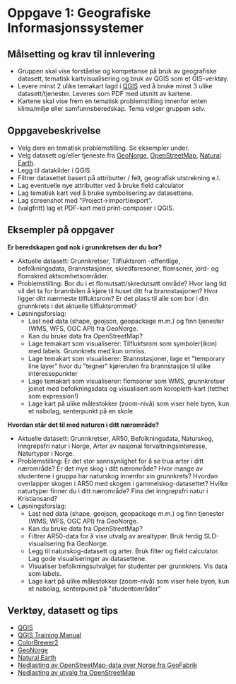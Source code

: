 # Oppgave 1: Geografiske Informasjonssystemer

## **Målsetting og krav til innlevering**
* Gruppen skal vise forståelse og kompetanse på bruk av geografiske datasett, tematisk kartvisualisering og bruk av QGIS som et GIS-verktøy.
* Levere minst 2 ulike temakart lagd i [QGIS](https://qgis.org) ved å bruke minst 3 ulike datasett/tjenester. Leveres som PDF med utsnitt av kartene. 
* Kartene skal vise frem en tematisk problemstilling innenfor enten klima/miljø eller samfunnsberedskap. Tema velger gruppen selv.

## **Oppgavebeskrivelse**
* Velg dere en tematisk problemstilling. Se eksempler under.
* Velg datasett og/eller tjeneste fra [GeoNorge](https://www.geonorge.no), [OpenStreetMap](https://www.openstreetmap.org), [Natural Earth](https://www.naturalearthdata.com).
* Legg til datakilder i QGIS.
* Filtrer datasettet basert på attributter / felt, geografisk utstrekning e.l.
* Lag eventuelle nye attributter ved å bruke field calculator
* Lag tematisk kart ved å bruke symbolisering av datasettene.
* Lag screenshot med "Project->import/export".
* (valgfritt) lag et PDF-kart med print-composer i QGIS.

## **Eksempler på oppgaver**
**Er beredskapen god nok i grunnkretsen der du bor?**
* Aktuelle datasett: Grunnkretser, Tilfluktsrom -offentlige, befolkningsdata, Brannstasjoner, skredfaresoner, flomsoner, jord- og flomskred aktsomhetsområder.
* Problemstilling: Bor du i et flomutsatt/skredutsatt område? Hvor lang tid vil det ta for brannbilen å kjøre til huset ditt fra brannstasjonen? 
Hvor ligger ditt nærmeste tilfluktsrom? Er det plass til alle som bor i din grunnkrets i det aktuelle tilfluktsrommet?
* Løsningsforslag: 
    * Last ned data (shape, geojson, geopackage m.m.) og finn tjenester (WMS, WFS, OGC API) fra GeoNorge. 
    * Kan du bruke data fra OpenStreetMap?
    * Lage temakart som visualiserer: Tilfluktsrom som symboler(ikon) med labels. Grunnkrets med kun omriss. 
    * Lage temakart som visualiserer: Brannstasjoner, lage et "temporary line layer" hvor du "tegner" kjøreruten fra brannstasjon til ulike interessepunkter
    * Lage temakart som visualiserer: flomsoner som WMS, grunnkretser joinet med befolkningsdata og visualisert som koropleth-kart (tetthet som expression!)
    * Lage kart på ulike målestokker (zoom-nivå) som viser hele byen, kun et nabolag, senterpunkt på en skole

**Hvordan står det til med naturen i ditt nærområde?**
* Aktuelle datasett: Grunnkretser, AR50, Befolkningsdata, Naturskog, Inngrepsfri natur i Norge, Arter av nasjonal forvaltningsinteresse, Naturtyper i Norge.
* Problemstilling: Er det stor sannsynlighet for å se trua arter i ditt nærområde? Er det mye skog i ditt nærområde? Hvor mange av studentene i gruppa har naturskog innenfor sin grunnkrets? Hvordan overlapper skogen i AR50 med skogen i gammelskog-datasettet? Hvilke naturtyper finner du i ditt nærområde? Fins det inngrepsfri natur i Kristiansand? 
* Løsningsforslag: 
    * Last ned data (shape, geojson, geopackage m.m.) og finn tjenester (WMS, WFS, OGC API) fra GeoNorge. 
    * Kan du bruke data fra OpenStreetMap?
    * Filtrer AR50-data for å vise utvalg av arealtyper. Bruk ferdig SLD-visualisering fra GeoNorge.
    * Legg til naturskog-datasett og arter. Bruk filter og field calculator. Lag gode visualiseringer av datasettene.
    * Visualiser befolkningsutvalget for studenter per grunnkrets. Vis data som labels. 
    * Lage kart på ulike målestokker (zoom-nivå) som viser hele byen, kun et nabolag, senterpunkt på "studentområder"


## **Verktøy, datasett og tips**
* [QGIS](https://qgis.org)
* [QGIS Training Manual](https://docs.qgis.org/latest/en/docs/training_manual/)
* [ColorBrewer2](https://colorbrewer2.org)
* [GeoNorge](https://www.geonorge.no)
* [Natural Earth](https://www.naturalearthdata.com)
* [Nedlasting av OpenStreetMap-data over Norge fra GeoFabrik](https://download.geofabrik.de/europe/norway.html)
* [Nedlasting av utvalg fra OpenStreetMap](https://overpass-turbo.eu/)